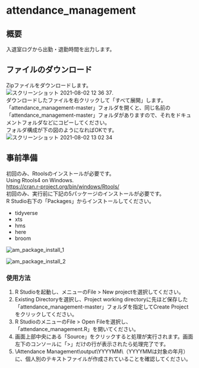# attendance_management
## 概要
入退室ログから出勤・退勤時間を出力します。  
## ファイルのダウンロード
Zipファイルをダウンロードします。  
![スクリーンショット 2021-08-02 12 36 37](https://user-images.githubusercontent.com/24307469/127803084-601cfb53-7373-44f2-a211-5857bf86bbf5.png).  
ダウンロードしたファイルを右クリックして「すべて展開」します。  
「attendance_management-master」フォルダを開くと、同じ名前の「attendance_management-master」フォルダがありますので、それをドキュメントフォルダなどにコピーしてください。    
フォルダ構成が下の図のようになればOKです。  
![スクリーンショット 2021-08-02 13 02 34](https://user-images.githubusercontent.com/24307469/127803112-9c8313af-a67c-4379-a473-19d79ff02e83.png)
  
## 事前準備
初回のみ、Rtoolsのインストールが必要です。  
Using Rtools4 on Windows.  
https://cran.r-project.org/bin/windows/Rtools/   
初回のみ、実行前に下記の5パッケージのインストールが必要です。  
R Studio右下の「Packages」からインストールしてください。  
- tidyverse
- xts
- hms  
- here  
- broom
  
![am_package_install_1](https://user-images.githubusercontent.com/24307469/64836427-cee82d80-d624-11e9-9730-380660c90ce2.png)  
  
![am_package_install_2](https://user-images.githubusercontent.com/24307469/64836478-00f98f80-d625-11e9-9080-d5d59af1023d.png)  
### 使用方法
1. R Studioを起動し、メニューのFile > New projectを選択してください。  
1. Existing Directoryを選択し、Project working directoryに先ほど保存した「attendance_management-master」フォルダを指定してCreate Projectをクリックしてください。
1. R StudioのメニューのFile > Open Fileを選択し、「attendance_management.R」を開いてください。  
1. 画面上部中央にある「Source」をクリックすると処理が実行されます。画面左下のコンソールに「>」だけの行が表示されたら処理完了です。
1. \Attendance Management\output\YYYYMM\（YYYYMMは対象の年月）に、個人別のテキストファイルが作成されていることを確認してください。  
